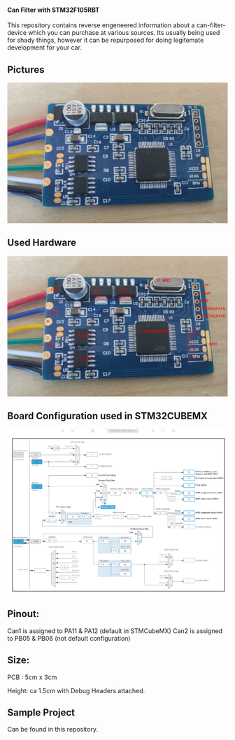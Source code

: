 #### Can Filter with STM32F105RBT

This repository contains reverse engeneered information about a can-filter-device which you can purchase at various 
sources. Its usually being used for shady things, however it can be repurposed for doing legitemate development for your car.

## Pictures
![Overview](/pictures/image.png)

## Used Hardware
 ![Hardware](/pictures/hardware.png)
 

## Board Configuration used in STM32CUBEMX
 ![Clock](/pictures/clock.png)
 
## Pinout:
Can1 is assigned to PA11 & PA12 (default in STMCubeMX)
Can2 is assigned to PB05 & PB06 (not default configuration)


## Size:

PCB : 5cm x 3cm

Height: ca 1.5cm  with Debug Headers attached.

## Sample Project

Can be found in this repository.